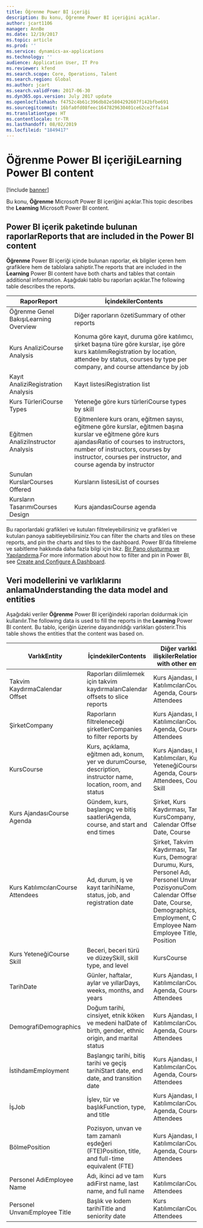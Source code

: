```yaml
---
title: Öğrenme Power BI içeriği
description: Bu konu, Öğrenme Power BI içeriğini açıklar.
author: jcart1106
manager: AnnBe
ms.date: 12/19/2017
ms.topic: article
ms.prod: ''
ms.service: dynamics-ax-applications
ms.technology: ''
audience: Application User, IT Pro
ms.reviewer: kfend
ms.search.scope: Core, Operations, Talent
ms.search.region: Global
ms.author: jcart
ms.search.validFrom: 2017-06-30
ms.dyn365.ops.version: July 2017 update
ms.openlocfilehash: f4752c4b61c396db82e5804292607f142bfbe691
ms.sourcegitcommit: 16bfa0fd08feec1647829630401ce62ce2ffa1a4
ms.translationtype: HT
ms.contentlocale: tr-TR
ms.lasthandoff: 08/02/2019
ms.locfileid: "1849417"
---
```

# <a name="learning-power-bi-content"></a><span data-ttu-id="0a7b6-103">Öğrenme Power BI içeriği</span><span class="sxs-lookup"><span data-stu-id="0a7b6-103">Learning Power BI content</span></span>

[!include [banner](../includes/banner.md)]

<span data-ttu-id="0a7b6-104">Bu konu, **Öğrenme** Microsoft Power BI içeriğini açıklar.</span><span class="sxs-lookup"><span data-stu-id="0a7b6-104">This topic describes the **Learning** Microsoft Power BI content.</span></span>

## <a name="reports-that-are-included-in-the-power-bi-content"></a><span data-ttu-id="0a7b6-105">Power BI içerik paketinde bulunan raporlar</span><span class="sxs-lookup"><span data-stu-id="0a7b6-105">Reports that are included in the Power BI content</span></span>

<span data-ttu-id="0a7b6-106">**Öğrenme** Power BI içeriği içinde bulunan raporlar, ek bilgiler içeren hem grafiklere hem de tablolara sahiptir.</span><span class="sxs-lookup"><span data-stu-id="0a7b6-106">The reports that are included in the **Learning** Power BI content have both charts and tables that contain additional information.</span></span> <span data-ttu-id="0a7b6-107">Aşağıdaki tablo bu raporları açıklar.</span><span class="sxs-lookup"><span data-stu-id="0a7b6-107">The following table describes the reports.</span></span>

| <span data-ttu-id="0a7b6-108">Rapor</span><span class="sxs-lookup"><span data-stu-id="0a7b6-108">Report</span></span>                | <span data-ttu-id="0a7b6-109">İçindekiler</span><span class="sxs-lookup"><span data-stu-id="0a7b6-109">Contents</span></span> |
|-----------------------|----------|
| <span data-ttu-id="0a7b6-110">Öğrenme Genel Bakışı</span><span class="sxs-lookup"><span data-stu-id="0a7b6-110">Learning Overview</span></span>     | <span data-ttu-id="0a7b6-111">Diğer raporların özeti</span><span class="sxs-lookup"><span data-stu-id="0a7b6-111">Summary of other reports</span></span> |
| <span data-ttu-id="0a7b6-112">Kurs Analizi</span><span class="sxs-lookup"><span data-stu-id="0a7b6-112">Course Analysis</span></span>       | <span data-ttu-id="0a7b6-113">Konuma göre kayıt, duruma göre katılımcı, şirket başına türe göre kurslar, işe göre kurs katılımı</span><span class="sxs-lookup"><span data-stu-id="0a7b6-113">Registration by location, attendee by status, courses by type per company, and course attendance by job</span></span> |
| <span data-ttu-id="0a7b6-114">Kayıt Analizi</span><span class="sxs-lookup"><span data-stu-id="0a7b6-114">Registration Analysis</span></span> | <span data-ttu-id="0a7b6-115">Kayıt listesi</span><span class="sxs-lookup"><span data-stu-id="0a7b6-115">Registration list</span></span> |
| <span data-ttu-id="0a7b6-116">Kurs Türleri</span><span class="sxs-lookup"><span data-stu-id="0a7b6-116">Course Types</span></span>          | <span data-ttu-id="0a7b6-117">Yeteneğe göre kurs türleri</span><span class="sxs-lookup"><span data-stu-id="0a7b6-117">Course types by skill</span></span> |
| <span data-ttu-id="0a7b6-118">Eğitmen Analizi</span><span class="sxs-lookup"><span data-stu-id="0a7b6-118">Instructor Analysis</span></span>   | <span data-ttu-id="0a7b6-119">Eğitmenlere kurs oranı, eğitmen sayısı, eğitmene göre kurslar, eğitmen başına kurslar ve eğitmene göre kurs ajandası</span><span class="sxs-lookup"><span data-stu-id="0a7b6-119">Ratio of courses to instructors, number of instructors, courses by instructor, courses per instructor, and course agenda by instructor</span></span> |
| <span data-ttu-id="0a7b6-120">Sunulan Kurslar</span><span class="sxs-lookup"><span data-stu-id="0a7b6-120">Courses Offered</span></span>       | <span data-ttu-id="0a7b6-121">Kursların listesi</span><span class="sxs-lookup"><span data-stu-id="0a7b6-121">List of courses</span></span> |
| <span data-ttu-id="0a7b6-122">Kursların Tasarımı</span><span class="sxs-lookup"><span data-stu-id="0a7b6-122">Courses Design</span></span>        | <span data-ttu-id="0a7b6-123">Kurs ajandası</span><span class="sxs-lookup"><span data-stu-id="0a7b6-123">Course agenda</span></span> |

<span data-ttu-id="0a7b6-124">Bu raporlardaki grafikleri ve kutuları filtreleyebilirsiniz ve grafikleri ve kutuları panoya sabitleyebilirsiniz.</span><span class="sxs-lookup"><span data-stu-id="0a7b6-124">You can filter the charts and tiles on these reports, and pin the charts and tiles to the dashboard.</span></span> <span data-ttu-id="0a7b6-125">Power BI'da filtreleme ve sabitleme hakkında daha fazla bilgi için bkz. [Bir Pano oluşturma ve Yapılandırma](https://powerbi.microsoft.com/guided-learning/powerbi-learning-4-2-create-configure-dashboards).</span><span class="sxs-lookup"><span data-stu-id="0a7b6-125">For more information about how to filter and pin in Power BI, see [Create and Configure A Dashboard](https://powerbi.microsoft.com/guided-learning/powerbi-learning-4-2-create-configure-dashboards).</span></span>

## <a name="understanding-the-data-model-and-entities"></a><span data-ttu-id="0a7b6-126">Veri modellerini ve varlıklarını anlama</span><span class="sxs-lookup"><span data-stu-id="0a7b6-126">Understanding the data model and entities</span></span>

<span data-ttu-id="0a7b6-127">Aşağıdaki veriler **Öğrenme** Power BI içeriğindeki raporları doldurmak için kullanılır.</span><span class="sxs-lookup"><span data-stu-id="0a7b6-127">The following data is used to fill the reports in the **Learning** Power BI content.</span></span> <span data-ttu-id="0a7b6-128">Bu tablo, içeriğin üzerine dayandırıldığı varlıkları gösterir.</span><span class="sxs-lookup"><span data-stu-id="0a7b6-128">This table shows the entities that the content was based on.</span></span>

| <span data-ttu-id="0a7b6-129">Varlık</span><span class="sxs-lookup"><span data-stu-id="0a7b6-129">Entity</span></span>           | <span data-ttu-id="0a7b6-130">İçindekiler</span><span class="sxs-lookup"><span data-stu-id="0a7b6-130">Contents</span></span>                                                         | <span data-ttu-id="0a7b6-131">Diğer varlıklarla ilişkiler</span><span class="sxs-lookup"><span data-stu-id="0a7b6-131">Relationships with other entities</span></span> |
|------------------|------------------------------------------------------------------|-----------------------------------|
| <span data-ttu-id="0a7b6-132">Takvim Kaydırma</span><span class="sxs-lookup"><span data-stu-id="0a7b6-132">Calendar Offset</span></span>  | <span data-ttu-id="0a7b6-133">Raporları dilimlemek için takvim kaydırmaları</span><span class="sxs-lookup"><span data-stu-id="0a7b6-133">Calendar offsets to slice reports</span></span>                                | <span data-ttu-id="0a7b6-134">Kurs Ajandası, Kurs Katılımcıları</span><span class="sxs-lookup"><span data-stu-id="0a7b6-134">Course Agenda, Course Attendees</span></span> |
| <span data-ttu-id="0a7b6-135">Şirket</span><span class="sxs-lookup"><span data-stu-id="0a7b6-135">Company</span></span>          | <span data-ttu-id="0a7b6-136">Raporların filtreleneceği şirketler</span><span class="sxs-lookup"><span data-stu-id="0a7b6-136">Companies to filter reports by</span></span>                                   | <span data-ttu-id="0a7b6-137">Kurs Ajandası, Kurs Katılımcıları</span><span class="sxs-lookup"><span data-stu-id="0a7b6-137">Course Agenda, Course Attendees</span></span> |
| <span data-ttu-id="0a7b6-138">Kurs</span><span class="sxs-lookup"><span data-stu-id="0a7b6-138">Course</span></span>           | <span data-ttu-id="0a7b6-139">Kurs, açıklama, eğitmen adı, konum, yer ve durum</span><span class="sxs-lookup"><span data-stu-id="0a7b6-139">Course, description, instructor name, location, room, and status</span></span> | <span data-ttu-id="0a7b6-140">Kurs Ajandası, Kurs Katılımcıları, Kurs Yeteneği</span><span class="sxs-lookup"><span data-stu-id="0a7b6-140">Course Agenda, Course Attendees, Course Skill</span></span> |
| <span data-ttu-id="0a7b6-141">Kurs Ajandası</span><span class="sxs-lookup"><span data-stu-id="0a7b6-141">Course Agenda</span></span>    | <span data-ttu-id="0a7b6-142">Gündem, kurs, başlangıç ve bitiş saatleri</span><span class="sxs-lookup"><span data-stu-id="0a7b6-142">Agenda, course, and start and end times</span></span>                          | <span data-ttu-id="0a7b6-143">Şirket, Kurs Kaydırması, Tarih, Kurs</span><span class="sxs-lookup"><span data-stu-id="0a7b6-143">Company, Calendar Offset, Date, Course</span></span> |
| <span data-ttu-id="0a7b6-144">Kurs Katılımcıları</span><span class="sxs-lookup"><span data-stu-id="0a7b6-144">Course Attendees</span></span> | <span data-ttu-id="0a7b6-145">Ad, durum, iş ve kayıt tarihi</span><span class="sxs-lookup"><span data-stu-id="0a7b6-145">Name, status, job, and registration date</span></span>                         | <span data-ttu-id="0a7b6-146">Şirket, Takvim Kaydırması, Tarih, Kurs, Demografi, İş Durumu, Kurs, Personel Adı, Personel Unvanı, İş Pozisyonu</span><span class="sxs-lookup"><span data-stu-id="0a7b6-146">Company, Calendar Offset, Date, Course, Demographics, Employment, Course, Employee Name, Employee Title, Job, Position</span></span> |
| <span data-ttu-id="0a7b6-147">Kurs Yeteneği</span><span class="sxs-lookup"><span data-stu-id="0a7b6-147">Course Skill</span></span>     | <span data-ttu-id="0a7b6-148">Beceri, beceri türü ve düzey</span><span class="sxs-lookup"><span data-stu-id="0a7b6-148">Skill, skill type, and level</span></span>                                     | <span data-ttu-id="0a7b6-149">Kurs</span><span class="sxs-lookup"><span data-stu-id="0a7b6-149">Course</span></span> |
| <span data-ttu-id="0a7b6-150">Tarih</span><span class="sxs-lookup"><span data-stu-id="0a7b6-150">Date</span></span>             | <span data-ttu-id="0a7b6-151">Günler, haftalar, aylar ve yıllar</span><span class="sxs-lookup"><span data-stu-id="0a7b6-151">Days, weeks, months, and years</span></span>                                   | <span data-ttu-id="0a7b6-152">Kurs Ajandası, Kurs Katılımcıları</span><span class="sxs-lookup"><span data-stu-id="0a7b6-152">Course Agenda, Course Attendees</span></span> |
| <span data-ttu-id="0a7b6-153">Demografi</span><span class="sxs-lookup"><span data-stu-id="0a7b6-153">Demographics</span></span>     | <span data-ttu-id="0a7b6-154">Doğum tarihi, cinsiyet, etnik köken ve medeni hal</span><span class="sxs-lookup"><span data-stu-id="0a7b6-154">Date of birth, gender, ethnic origin, and marital status</span></span>         | <span data-ttu-id="0a7b6-155">Kurs Ajandası, Kurs Katılımcıları</span><span class="sxs-lookup"><span data-stu-id="0a7b6-155">Course Agenda, Course Attendees</span></span> |
| <span data-ttu-id="0a7b6-156">İstihdam</span><span class="sxs-lookup"><span data-stu-id="0a7b6-156">Employment</span></span>       | <span data-ttu-id="0a7b6-157">Başlangıç tarihi, bitiş tarihi ve geçiş tarihi</span><span class="sxs-lookup"><span data-stu-id="0a7b6-157">Start date, end date, and transition date</span></span>                        | <span data-ttu-id="0a7b6-158">Kurs Ajandası, Kurs Katılımcıları</span><span class="sxs-lookup"><span data-stu-id="0a7b6-158">Course Agenda, Course Attendees</span></span> |
| <span data-ttu-id="0a7b6-159">İş</span><span class="sxs-lookup"><span data-stu-id="0a7b6-159">Job</span></span>              | <span data-ttu-id="0a7b6-160">İşlev, tür ve başlık</span><span class="sxs-lookup"><span data-stu-id="0a7b6-160">Function, type, and title</span></span>                                        | <span data-ttu-id="0a7b6-161">Kurs Ajandası, Kurs Katılımcıları</span><span class="sxs-lookup"><span data-stu-id="0a7b6-161">Course Agenda, Course Attendees</span></span> |
| <span data-ttu-id="0a7b6-162">Bölme</span><span class="sxs-lookup"><span data-stu-id="0a7b6-162">Position</span></span>         | <span data-ttu-id="0a7b6-163">Pozisyon, unvan ve tam zamanlı eşdeğeri (FTE)</span><span class="sxs-lookup"><span data-stu-id="0a7b6-163">Position, title, and full-time equivalent (FTE)</span></span>                  | <span data-ttu-id="0a7b6-164">Kurs Ajandası, Kurs Katılımcıları</span><span class="sxs-lookup"><span data-stu-id="0a7b6-164">Course Agenda, Course Attendees</span></span> |
| <span data-ttu-id="0a7b6-165">Personel Adı</span><span class="sxs-lookup"><span data-stu-id="0a7b6-165">Employee Name</span></span>    | <span data-ttu-id="0a7b6-166">Adı, ikinci ad ve tam adı</span><span class="sxs-lookup"><span data-stu-id="0a7b6-166">First name, last name, and full name</span></span>                             | <span data-ttu-id="0a7b6-167">Kurs Katılımcıları</span><span class="sxs-lookup"><span data-stu-id="0a7b6-167">Course Attendees</span></span> |
| <span data-ttu-id="0a7b6-168">Personel Unvanı</span><span class="sxs-lookup"><span data-stu-id="0a7b6-168">Employee Title</span></span>   | <span data-ttu-id="0a7b6-169">Başlık ve kıdem tarihi</span><span class="sxs-lookup"><span data-stu-id="0a7b6-169">Title and seniority date</span></span>                                         | <span data-ttu-id="0a7b6-170">Kurs Katılımcıları</span><span class="sxs-lookup"><span data-stu-id="0a7b6-170">Course Attendees</span></span> |
